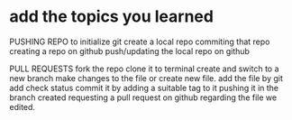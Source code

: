 # add the topics you learned
PUSHING REPO
to initialize git
create a local repo
commiting that repo
creating a repo on github
push/updating the local repo on github

PULL REQUESTS
fork the repo
clone it to terminal
create and switch to a new branch
make changes to the file or create new file.
add the file by git add
check status
commit it by adding a suitable tag to it
pushing it in the branch created
requesting a pull request on github regarding the file we edited.


